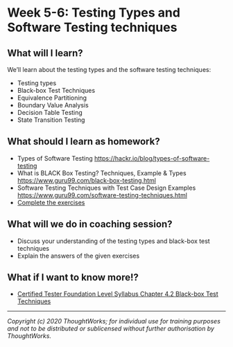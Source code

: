 # Week 5-6: Testing Types and Software Testing techniques

## What will I learn?

We’ll learn about the testing types and the software testing techniques:
- Testing types
- Black-box Test Techniques 
- Equivalence Partitioning
- Boundary Value Analysis
- Decision Table Testing
- State Transition Testing

## What should I learn as homework? 

- Types of Software Testing https://hackr.io/blog/types-of-software-testing
- What is BLACK Box Testing? Techniques, Example & Types https://www.guru99.com/black-box-testing.html
- Software Testing Techniques with Test Case Design Examples https://www.guru99.com/software-testing-techniques.html
- [Complete the exercises](SoftwareTestingTechniques-Examples-Exercises.pdf)

## What will we do in coaching session?

- Discuss your understanding of the testing types and black-box test techniques 
- Explain the answers of the given exercises


## What if I want to know more!? 

- [Certified Tester Foundation Level Syllabus Chapter 4.2 Black-box Test Techniques](https://www.istqb.org/downloads/send/2-foundation-level-documents/281-istqb-ctfl-syllabus-2018-v3-1.html)


---

*Copyright (c) 2020 ThoughtWorks; for individual use for training purposes and not to be distributed or sublicensed without further authorisation by ThoughtWorks.*
